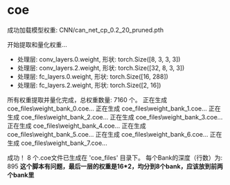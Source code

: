 # coe

成功加载模型权重: CNN/can_net_cp_0.2_20_pruned.pth

开始提取和量化权重...
  - 处理层: conv_layers.0.weight, 形状: torch.Size([8, 3, 3, 3])
  - 处理层: conv_layers.2.weight, 形状: torch.Size([32, 8, 3, 3])
  - 处理层: fc_layers.0.weight, 形状: torch.Size([16, 288])
  - 处理层: fc_layers.2.weight, 形状: torch.Size([2, 16])

所有权重提取并量化完成，总权重数量: 7160 个。
正在生成 coe_files\weight_bank_0.coe...
正在生成 coe_files\weight_bank_1.coe...
正在生成 coe_files\weight_bank_2.coe...
正在生成 coe_files\weight_bank_3.coe...
正在生成 coe_files\weight_bank_4.coe...
正在生成 coe_files\weight_bank_5.coe...
正在生成 coe_files\weight_bank_6.coe...
正在生成 coe_files\weight_bank_7.coe...

成功！ 8 个.coe文件已生成在 'coe_files' 目录下。
每个Bank的深度（行数）为: 895
**这个脚本有问题，最后一层的权重是16*2，均分到8个bank，应该放到前两个bank里**

